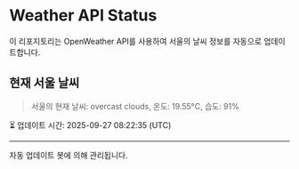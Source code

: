 
# Weather API Status

이 리포지토리는 OpenWeather API를 사용하여 서울의 날씨 정보를 자동으로 업데이트합니다.

## 현재 서울 날씨
> 서울의 현재 날씨: overcast clouds, 온도: 19.55°C, 습도: 91%

⏳ 업데이트 시간: 2025-09-27 08:22:35 (UTC)

---
자동 업데이트 봇에 의해 관리됩니다.
